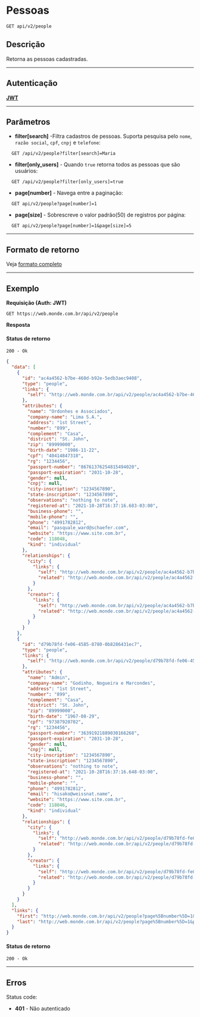 # Pessoas

    GET api/v2/people

## Descrição
Retorna as pessoas cadastradas.

***

## Autenticação
**[JWT](../authentication/POST_tokens.md)**

***

## Parâmetros

  - **filter[search]** -Filtra cadastros de pessoas. Suporta pesquisa pelo `nome`, `razão social`, `cpf`, `cnpj` e `telefone`:

  ```
    GET /api/v2/people?filter[search]=Maria
  ```

  - **filter[only_users]** -  Quando `true` retorna todos as pessoas que são usuários:

  ```
    GET /api/v2/people?filter[only_users]=true
  ```

  - **page[number]** - Navega entre a paginação:

  ```
    GET api/v2/people?page[number]=1
  ```

  - **page[size]** - Sobrescreve o valor padrão(50) de registros por página:

  ```
    GET api/v2/people?page[number]=1&page[size]=5
  ```

***

## Formato de retorno

  Veja [formato completo](../full_format.md#pessoas)

***

## Exemplo
  **Requisição (Auth: JWT)**

    GET https://web.monde.com.br/api/v2/people

  **Resposta**

  #### Status de retorno
    200 - Ok

  ``` json
  {
    "data": [
      {
        "id": "ac4a4562-b7be-460d-b92e-5edb3aec9408",
        "type": "people",
        "links": {
          "self": "http://web.monde.com.br/api/v2/people/ac4a4562-b7be-460d-b92e-5edb3aec9408"
        },
        "attributes": {
          "name": "Ordonhes e Associados",
          "company-name": "Lima S.A.",
          "address": "1st Street",
          "number": "899",
          "complement": "Casa",
          "district": "St. John",
          "zip": "89999000",
          "birth-date": "1986-11-22",
          "cpf": "40414847318",
          "rg": "1234456",
          "passport-number": "86761376254815494020",
          "passport-expiration": "2031-10-28",
          "gender": null,
          "cnpj": null,
          "city-inscription": "1234567890",
          "state-inscription": "1234567890",
          "observations": "nothing to note",
          "registered-at": "2021-10-28T16:37:16.683-03:00",
          "business-phone": "",
          "mobile-phone": "",
          "phone": "4991782812",
          "email": "pasquale_ward@schaefer.com",
          "website": "https://www.site.com.br",
          "code": 118048,
          "kind": "individual"
        },
        "relationships": {
          "city": {
            "links": {
              "self": "http://web.monde.com.br/api/v2/people/ac4a4562-b7be-460d-b92e-5edb3aec9408/relationships/city",
              "related": "http://web.monde.com.br/api/v2/people/ac4a4562-b7be-460d-b92e-5edb3aec9408/city"
            }
          },
          "creator": {
            "links": {
              "self": "http://web.monde.com.br/api/v2/people/ac4a4562-b7be-460d-b92e-5edb3aec9408/relationships/creator",
              "related": "http://web.monde.com.br/api/v2/people/ac4a4562-b7be-460d-b92e-5edb3aec9408/creator"
            }
          }
        }
      },
      {
        "id": "d79b78fd-fe06-4585-8780-0b8286431ec7",
        "type": "people",
        "links": {
          "self": "http://web.monde.com.br/api/v2/people/d79b78fd-fe06-4585-8780-0b8286431ec7"
        },
        "attributes": {
          "name": "Admin",
          "company-name": "Godinho, Nogueira e Marcondes",
          "address": "1st Street",
          "number": "899",
          "complement": "Casa",
          "district": "St. John",
          "zip": "89999000",
          "birth-date": "1967-08-29",
          "cpf": "97387920702",
          "rg": "1234456",
          "passport-number": "36391921889030166268",
          "passport-expiration": "2031-10-28",
          "gender": null,
          "cnpj": null,
          "city-inscription": "1234567890",
          "state-inscription": "1234567890",
          "observations": "nothing to note",
          "registered-at": "2021-10-28T16:37:16.648-03:00",
          "business-phone": "",
          "mobile-phone": "",
          "phone": "4991782812",
          "email": "hisako@weissnat.name",
          "website": "https://www.site.com.br",
          "code": 118046,
          "kind": "individual"
        },
        "relationships": {
          "city": {
            "links": {
              "self": "http://web.monde.com.br/api/v2/people/d79b78fd-fe06-4585-8780-0b8286431ec7/relationships/city",
              "related": "http://web.monde.com.br/api/v2/people/d79b78fd-fe06-4585-8780-0b8286431ec7/city"
            }
          },
          "creator": {
            "links": {
              "self": "http://web.monde.com.br/api/v2/people/d79b78fd-fe06-4585-8780-0b8286431ec7/relationships/creator",
              "related": "http://web.monde.com.br/api/v2/people/d79b78fd-fe06-4585-8780-0b8286431ec7/creator"
            }
          }
        }
      }
    ],
    "links": {
      "first": "http://web.monde.com.br/api/v2/people?page%5Bnumber%5D=1&page%5Bsize%5D=50",
      "last": "http://web.monde.com.br/api/v2/people?page%5Bnumber%5D=1&page%5Bsize%5D=50"
    }
  }
  ```

#### Status de retorno

    200 - Ok

***

## Erros
  Status code:
  - **401** - Não autenticado
